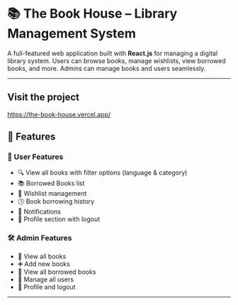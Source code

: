# 📚 The Book House – Library Management System

A full-featured web application built with **React.js** for managing a digital library system. Users can browse books, manage wishlists, view borrowed books, and more. Admins can manage books and users seamlessly.

---

## **Visit the project** 
https://the-book-house.vercel.app/

## 🚀 Features

### 👤 User Features
- 🔍 View all books with filter options (language & category)
- 📚 Borrowed Books list
- 💖 Wishlist management
- 🕓 Book borrowing history
- 🔔 Notifications
- 👤 Profile section with logout

### 🛠️ Admin Features
- 📘 View all books
- ➕ Add new books
- 🧾 View all borrowed books
- 👥 Manage all users
- 👤 Profile and logout


---


